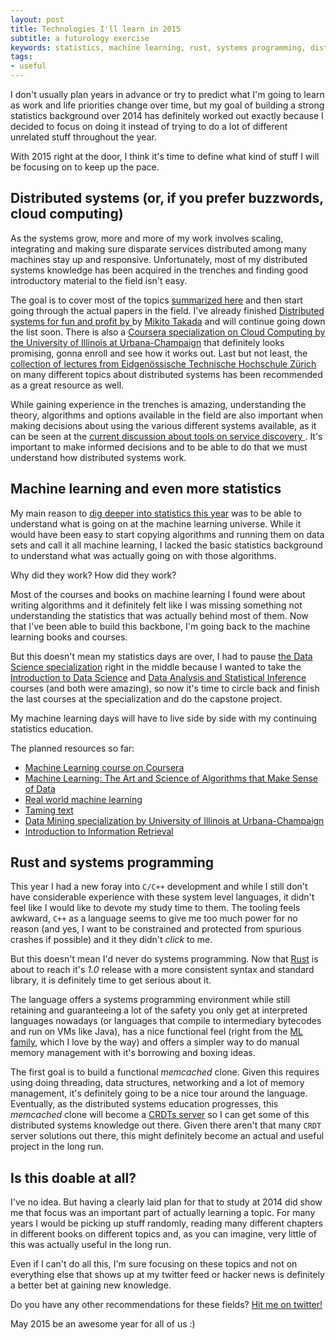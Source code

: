 ```yaml
---
layout: post
title: Technologies I'll learn in 2015
subtitle: a futurology exercise
keywords: statistics, machine learning, rust, systems programming, distributed systems, cloud
tags:
- useful
---
```


I don't usually plan years in advance or try to predict what I'm going to learn as work and life priorities change over time, but my goal of building a strong statistics background over 2014 has definitely worked out exactly because I decided to focus on doing it instead of trying to do a lot of different unrelated stuff throughout the year.

With 2015 right at the door, I think it's time to define what kind of stuff I will be focusing on to keep up the pace.

## Distributed systems (or, if you prefer buzzwords, cloud computing)

As the systems grow, more and more of my work involves scaling, integrating and making sure disparate services distributed among many machines stay up and responsive. Unfortunately, most of my distributed systems knowledge has been acquired in the trenches and finding good introductory material to the field isn't easy.

The goal is to cover most of the topics [summarized here](http://the-paper-trail.org/blog/distributed-systems-theory-for-the-distributed-systems-engineer/) and then start going through the actual papers in the field. I've already finished [Distributed systems for fun and profit by ](http://book.mixu.net/distsys/) by [Mikito Takada](https://twitter.com/mikitotakada) and will continue going down the list soon. There is also a [Coursera specialization on Cloud Computing by the University of Illinois at Urbana-Champaign](https://www.coursera.org/specialization/cloudcomputing/19) that definitely looks promising, gonna enroll and see how it works out. Last but not least, the [collection of lectures from Eidgenössische Technische Hochschule Zürich](http://dcg.ethz.ch/lectures/podc_allstars/) on many different topics about distributed systems has been recommended as a great resource as well.

While gaining experience in the trenches is amazing, understanding the theory, algorithms and options available in the field are also important when making decisions about using the various different systems available, as it can be seen at the [current discussion about tools on service discovery ](https://www.knewton.com/tech/blog/2014/12/eureka-shouldnt-use-zookeeper-service-discovery/). It's important to make informed decisions and to be able to do that we must understand how distributed systems work.

## Machine learning and even more statistics

My main reason to [dig deeper into statistics this year](http://mauricio.github.io/2014/10/01/statistics-is-fun.html) was to be able to understand what is going on at the machine learning universe. While it would have been easy to start copying algorithms and running them on data sets and call it all machine learning, I lacked the basic statistics background to understand what was actually going on with those algorithms.

Why did they work? How did they work?

Most of the courses and books on machine learning I found were about writing algorithms and it definitely felt like I was missing something not understanding the statistics that was actually behind most of them. Now that I've been able to build this backbone, I'm going back to the machine learning books and courses.

But this doesn't mean my statistics days are over, I had to pause [the Data Science specialization](https://www.coursera.org/specialization/jhudatascience/1) right in the middle because I wanted to take the [Introduction to Data Science](https://www.coursera.org/course/datasci) and [Data Analysis and Statistical Inference](https://www.coursera.org/course/statistics) courses (and both were amazing), so now it's time to circle back and finish the last courses at the specialization and do the capstone project.

My machine learning days will have to live side by side with my continuing statistics education.

The planned resources so far:

* [Machine Learning course on Coursera](https://www.coursera.org/course/ml)
* [Machine Learning: The Art and Science of Algorithms that Make Sense of Data](http://www.amazon.com/Machine-Learning-Science-Algorithms-Sense/dp/1107422221/ref=pd_cp_b_0)
* [Real world machine learning](http://www.manning.com/brink/)
* [Taming text](http://www.manning.com/ingersoll/)
* [Data Mining specialization by University of Illinois at Urbana-Champaign](https://www.coursera.org/specialization/datamining/20)
* [Introduction to Information Retrieval](http://www-nlp.stanford.edu/IR-book/)

## Rust and systems programming

This year I had a new foray into `C/C++` development and while I still don't have considerable experience with these system level languages, it didn't feel like I would like to devote my study time to them. The tooling feels awkward, `C++` as a language seems to give me too much power for no reason (and yes, I want to be constrained and protected from spurious crashes if possible) and it they didn't _click_ to me.

But this doesn't mean I'd never do systems programming. Now that [Rust](http://www.rust-lang.org/) is about to reach it's *1.0* release with a more consistent syntax and standard library, it is definitely time to get serious about it.

The language offers a systems programming environment while still retaining and guaranteeing a lot of the safety you only get at interpreted languages nowadays (or languages that compile to intermediary bytecodes and run on VMs like Java), has a nice functional feel (right from the [ML family](http://en.wikipedia.org/wiki/ML_%28programming_language%29), which I love by the way) and offers a simpler way to do manual memory management with it's borrowing and boxing ideas.

The first goal is to build a functional *memcached* clone. Given this requires using doing threading, data structures, networking and a lot of memory management, it's definitely going to be a nice tour around the language. Eventually, as the distributed systems education progresses, this *memcached* clone will become a [CRDTs server](http://en.wikipedia.org/wiki/Conflict-free_replicated_data_type) so I can get some of this distributed systems knowledge out there. Given there aren't that many `CRDT` server solutions out there, this might definitely become an actual and useful project in the long run.

## Is this doable at all?

I've no idea. But having a clearly laid plan for that to study at 2014 did show me that focus was an important part of actually learning a topic. For many years I would be picking up stuff randomly, reading many different chapters in different books on different topics and, as you can imagine, very little of this was actually useful in the long run.

Even if I can't do all this, I'm sure focusing on these topics and not on everything else that shows up at my twitter feed or hacker news is definitely a better bet at gaining new knowledge.

Do you have any other recommendations for these fields? [Hit me on twitter!](https://twitter.com/mauriciojr)

May 2015 be an awesome year for all of us :)
